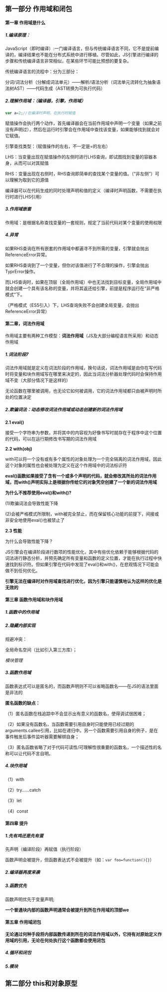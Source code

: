 ## 第一部分  作用域和闭包

#### 第一章 作用域是什么

##### 1.编译原理：

JavaScript（即时编译）:一门编译语言，但与传统编译语言不同，它不是提前编译的，编译结果也不能在分布式系统中进行移植。尽管如此，JS引擎进行编译的步骤和传统编译语言非常相似，在某些环节可能比预想的要复杂。

传统编译语言的流程中：分为三部分：

分词/词法分析（分解成词法单元）——解析/语法分析（词法单元流转化为抽象语法树AST）——代码生成（AST转换为可执行代码）

##### 2.理解作用域：（编译器，引擎，作用域）

``` js
var a=2;//在编译时声明，在执行时赋值
```

赋值操作会执行两个动作，首先编译器会在当前作用域中声明一个变量（如果之前没有声明过），然后在运行时引擎会在作用域中查找该变量，如果能够找到就会对它赋值。

引擎查找类型：（赋值操作的左右，不一定是=的左右）

LHS：当变量出现在赋值操作的左侧时进行LHS查询，即试图找到变量的容器本身，从而可以对其赋值

RHS：变量出现在右侧时，RHS查询即简单的查找某个变量的值。（“非左侧”）可以理解为取到它的源值

编译器可以在代码生成的同时处理声明和值的定义（编译时声明函数，不需要在执行时进行LHS引用）

##### 3.作用域嵌套

作用域：是根据名称查找变量的一套规则，规定了当前代码对某个变量的使用权限

##### 4.异常

如果RHS查询在所有嵌套的作用域中都遍寻不到所需的变量，引擎就会抛出ReferenceError异常。

如果RHS查询到了一个变量，但你对该值进行了不合理的操作，引擎会抛出TyprError操作。

而LHS查询时，如果在顶层（全局作用域）中也无法找到目标变量，全局作用域中就会创建一个具有该名称的变量，并将其返还给引擎，前提是程序运行在“非严格模式”下。

（严格模式（ES5引入）下，LHS查询失败不会创建全局变量，会抛出ReferenceError异常）

#### 第二章，词法作用域

作用域主要有两种工作模型：**词法作用域**（JS及大部分编程语言所采用）和动态作用域

##### 1.词法阶段7

词法作用域就是定义在词法阶段的作用域，换句话说，词法作用域是由你在写代码时将变量和块作用域写在哪里来决定的，因此当词法分析器处理代码时会保持作用域不变（大部分情况下是这样的）

无论函数在哪里被调用，也无论它如何被调用，它的词法作用域都只由被声明时所处的位置决定

##### 2.欺骗词法：动态修改词法作用域或动态创建新的词法作用域

**2.1 eval()**

接受一个字符串为参数，并将其中的内容视为好像书写时就存在于程序中这个位置的代码，可以在运行期修改书写期的词法作用域

**2.2 with(obj)**

with可以将一个没有或有多个属性的对象处理为一个完全隔离的词法作用域，因此这个对象的属性也会被处理为定义在这个作用域中的词法标识符

**eval()函数如果接受了含有一个或多个声明的代码，就会修改其所处的词法作用域，而with()声明实际上是根据你传给它的对象凭空创建了一个新的词法作用域**

**为什么不推荐使用eval()和with()?**

(1)欺骗词法会导致性能下降

(2)会被严格模式所限制，with被完全禁止，而在保留核心功能的前提下，间接或非安全地使用eval()也被禁止了

**2.3 性能**

为什么会导致性能下降？

JS引擎会在编译阶段进行数项的性能优化，其中有些优化依赖于能够根据代码的词法进行静态分析，并预先确定所有变量和函数的定义位置，才能在执行过程中快速找到标识符。但如果引擎在代码中发现了eval()和with()，在悲观情况下可能会做不到任何优化。

**引擎无法在编译时对作用域查找进行优化，因为引擎只能谨慎地认为这样的优化是无效的**

#### 第三章 函数作用域和块作用域

##### 1.函数中的作用域

##### 2.隐藏内部实现

规避冲突：

全局命名空间（比如引入第三方库）；

*模块管理*

##### 3.函数作用域

函数表达式可以是匿名的，而函数声明则不可以省略函数名——在JS的语法里面是非法的

**匿名函数的缺点：**

（1）匿名函数在栈追踪中不会显示出有意义的函数名，使得调试很困难；

（2）如果没有函数名，当函数需要引用自身时只能使用已经过期的arguments.callee引用，比如在递归中。另一个函数需要引用自身的例子，是在事件触发后事件监听器需要解绑自身；

（3）匿名函数省略了对于代码可读性/可理解性很重要的函数名，一个描述性的名称可以让代码不言自明。

##### 4.块作用域

（1）with

（2）try……catch

（3）let

（4）const

#### 第四章 提升

##### 1.先有鸡还是先有蛋

先声明（编译阶段）再赋值（执行阶段）

函数声明会被提升，但函数表达式不会被提升（如：`var foo=function(){}`）

##### 2.编译器再度来袭

##### 3.函数优先

函数声明优先于变量声明;

**一个普通块内部的函数声明通常会被提升到所在作用域的顶部we**

#### 第五章 作用域闭包

**无论通过何种手段将内部函数传递到所在的词法作用域以外，它持有对原始定义作用域的引用，无论在何处执行这个函数都会使用闭包**



##### 4.循环和闭包

##### 5.模块



## 第二部分 this和对象原型





 